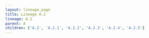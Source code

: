 ```yaml
---
layout: lineage_page
title: Lineage A.2
lineage: A.2
parent: A
children: ['A.2', 'A.2.1', 'A.2.2', 'A.2.3', 'A.2.4', 'A.2.5']
---
```

